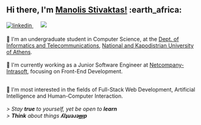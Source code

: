 <h2> Hi there, I'm <a href="https://mansstiv.github.io/">Manolis Stivaktas!</a> :earth_africa:</h2>

<p>
<a href="https://www.linkedin.com/in/mansstiv/" target="_blank">
<img src=https://img.shields.io/badge/linkedin-%231E77B5.svg?&style=for-the-badge&logo=linkedin&logoColor=white alt=linkedin style="margin-bottom: 5px;" />
</a>&nbsp;&nbsp;&nbsp;&nbsp;
<a href="mailto:manolis.stivaktas@gmail.com"><img src="https://img.shields.io/badge/Gmail-D14836?style=for-the-badge&logo=gmail&logoColor=white" /></a>&nbsp;&nbsp;&nbsp;&nbsp;
</p>

<div>
🚀 I'm an undergraduate student in Computer Science, at the <a href="https://www.di.uoa.gr/en" target="_blank">Dept. of Informatics and Telecommunications</a>,     <a href="https://en.uoa.gr/" target="_blank">National and Kapodistrian University of Athens</a>. 
  <br><br>
🔭 I'm currently working as a Junior Software Engineer at <a href="https://www.netcompany-intrasoft.com/" target="_blank"> Netcompany-Intrasoft</a>, focusing on Front-End Development.
<br><br>
  
🌱 I'm most interested in the fields of Full-Stack Web Development, Artificial Intelligence and Human-Computer Interaction. <br><br>
  <i>> Stay <b>true</b> to yourself, yet be open to <b>learn</b></i><br>
  <i>> <b>Think</b> about things <b>ʎlʇuǝɹǝɟɟᴉp</b></i>
</div>

<!-- ```
class Skills extends SoftwareEngineer {
  programming  = ['TypeScript/JavaScript', 'Angular', 'KnockoutJS', 'HTML', 'CSS', 'Python', 'C/C++', 'SQL', 'MySql'];
  platformsAndTools = ['Linux', 'Git', 'Browser Developer Tools', 'Docker'];
  hobbies = ['Traditional Dance', 'Guitar', 'Travel'];
}
```
  <br> -->

<!--    💻 Languages and Technologies I use:<br><br>
    <img src="https://img.shields.io/badge/-TypeScript-05122A?style=flat&logo=typescript"/>
    <img src="https://img.shields.io/badge/-JavaScript-05122A?style=flat&logo=javascript"/>
    <img src="https://img.shields.io/badge/-Angular-05122A?style=flat&logo=angular&logoColor=D9272E"/>
    <img src="https://img.shields.io/badge/-KnockoutJS-05122A?style=flat&logo=knockout"/>
    <img src="https://img.shields.io/badge/-HTML-05122A?style=flat&logo=HTML5"/>
    <img src="https://img.shields.io/badge/-CSS-05122A?style=flat&logo=CSS3&logoColor=1572B6"/>
    <img src="https://img.shields.io/badge/-Python-05122A?style=flat&logo=python"/>
    <img src="https://img.shields.io/badge/-SQL-05122A?style=flat&logo=sql"/>
    <img src="https://img.shields.io/badge/-MySQL-05122A?style=flat-square&logo=mysql" />
    <img src="https://img.shields.io/badge/-Linux-05122A?style=flat&logo=linux"/>
    <img src="https://img.shields.io/badge/-Jira-05122A?style=flat&logo=jira"/>
    <img src="https://img.shields.io/badge/-Git-05122A?style=flat&logo=git"/>
  <br><br> -->

